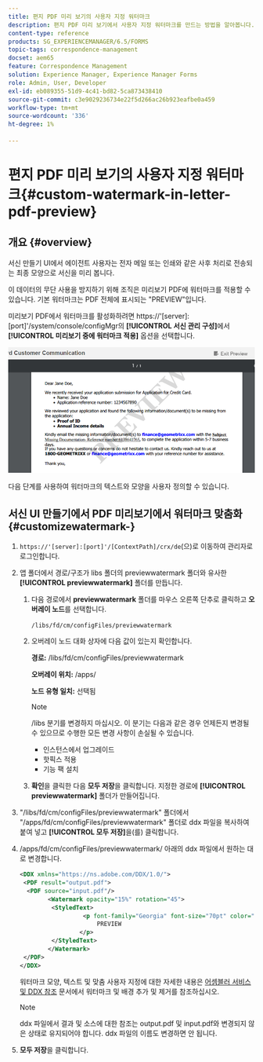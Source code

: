 ```yaml
---
title: 편지 PDF 미리 보기의 사용자 지정 워터마크
description: 편지 PDF 미리 보기에서 사용자 지정 워터마크를 만드는 방법을 알아봅니다.
content-type: reference
products: SG_EXPERIENCEMANAGER/6.5/FORMS
topic-tags: correspondence-management
docset: aem65
feature: Correspondence Management
solution: Experience Manager, Experience Manager Forms
role: Admin, User, Developer
exl-id: eb089355-51d9-4c41-bd82-5ca873438410
source-git-commit: c3e9029236734e22f5d266ac26b923eafbe0a459
workflow-type: tm+mt
source-wordcount: '336'
ht-degree: 1%

---
```


# 편지 PDF 미리 보기의 사용자 지정 워터마크{#custom-watermark-in-letter-pdf-preview}

## 개요 {#overview}

서신 만들기 UI에서 에이전트 사용자는 전자 메일 또는 인쇄와 같은 사후 처리로 전송되는 최종 모양으로 서신을 미리 봅니다.

이 데이터의 무단 사용을 방지하기 위해 조직은 미리보기 PDF에 워터마크를 적용할 수 있습니다. 기본 워터마크는 PDF 전체에 표시되는 &quot;PREVIEW&quot;입니다.

미리보기 PDF에서 워터마크를 활성화하려면 https://&#39;[server]:[port]&#39;/system/console/configMgr의 **[!UICONTROL 서신 관리 구성]**&#x200B;에서 **[!UICONTROL 미리보기 중에 워터마크 적용]** 옵션을 선택합니다.

![기본 워터마크](assets/default-watermark.png)

다음 단계를 사용하여 워터마크의 텍스트와 모양을 사용자 정의할 수 있습니다.

## 서신 UI 만들기에서 PDF 미리보기에서 워터마크 맞춤화 {#customizewatermark-}

1. `https://'[server]:[port]'/[ContextPath]/crx/de`(으)로 이동하여 관리자로 로그인합니다.
1. 앱 폴더에서 경로/구조가 libs 폴더의 previewwatermark 폴더와 유사한 **[!UICONTROL previewwatermark]** 폴더를 만듭니다.

   1. 다음 경로에서 **previewwatermark** 폴더를 마우스 오른쪽 단추로 클릭하고 **오버레이 노드**&#x200B;를 선택합니다.

      `/libs/fd/cm/configFiles/previewwatermark`

   1. 오버레이 노드 대화 상자에 다음 값이 있는지 확인합니다.

      **경로:** /libs/fd/cm/configFiles/previewwatermark

      **오버레이 위치:** /apps/

      **노드 유형 일치:** 선택됨

      >[!NOTE]
      >
      >/libs 분기를 변경하지 마십시오. 이 분기는 다음과 같은 경우 언제든지 변경될 수 있으므로 수행한 모든 변경 사항이 손실될 수 있습니다.
      >
      >    
      >    
      >    * 인스턴스에서 업그레이드
      >    * 핫픽스 적용
      >    * 기능 팩 설치
      >    
      >

   1. **확인**&#x200B;을 클릭한 다음 **모두 저장**&#x200B;을 클릭합니다. 지정한 경로에 **[!UICONTROL previewwatermark]** 폴더가 만들어집니다.

1. &quot;/libs/fd/cm/configFiles/previewwatermark&quot; 폴더에서 &quot;/apps/fd/cm/configFiles/previewwatermark&quot; 폴더로 ddx 파일을 복사하여 붙여 넣고 **[!UICONTROL 모두 저장]**&#x200B;을(를) 클릭합니다.
1. /apps/fd/cm/configFiles/previewwatermark/ 아래의 ddx 파일에서 원하는 대로 변경합니다.

   ```xml
   <DDX xmlns="https://ns.adobe.com/DDX/1.0/">
    <PDF result="output.pdf">
     <PDF source="input.pdf"/>
           <Watermark opacity="15%" rotation="45">
            <StyledText>
                     <p font-family="Georgia" font-size="70pt" color="black" font-weight="bold">
                         PREVIEW
                    </p>
            </StyledText>
           </Watermark>
    </PDF>
   </DDX>
   ```

   워터마크 모양, 텍스트 및 맞춤 사용자 지정에 대한 자세한 내용은 [어셈블러 서비스 및 DDX 참조](https://help.adobe.com/en_US/livecycle/11.0/ddxRef.pdf) 문서에서 워터마크 및 배경 추가 및 제거를 참조하십시오.

   >[!NOTE]
   >
   >ddx 파일에서 결과 및 소스에 대한 참조는 output.pdf 및 input.pdf와 변경되지 않은 상태로 유지되어야 합니다. ddx 파일의 이름도 변경하면 안 됩니다.

1. **모두 저장**&#x200B;을 클릭합니다.
